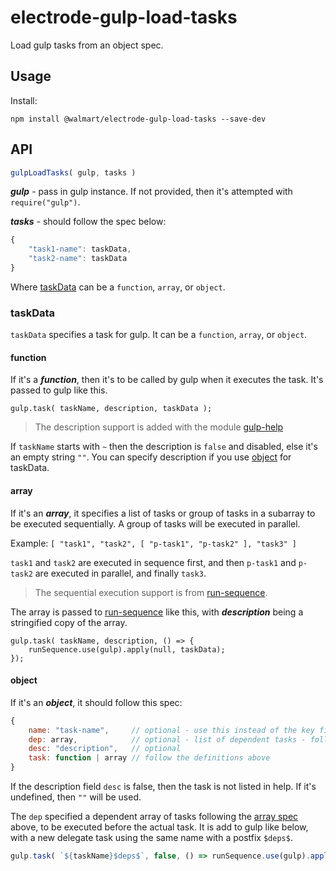 # electrode-gulp-load-tasks

Load gulp tasks from an object spec.

## Usage

Install:

```
npm install @walmart/electrode-gulp-load-tasks --save-dev
```

## API

```js
gulpLoadTasks( gulp, tasks )
```

***gulp*** - pass in gulp instance.  If not provided, then it's attempted with `require("gulp")`.

***tasks*** - should follow the spec below:

```js
{
    "task1-name": taskData,
    "task2-name": taskData
}
```

Where [taskData](#taskdata) can be a `function`, `array`, or `object`.

### taskData

`taskData` specifies a task for gulp.  It can be a `function`, `array`, or `object`.

#### function

If it's a ***function***, then it's to be called by gulp when it executes the task.  It's passed to gulp like this.

```
gulp.task( taskName, description, taskData );
```

> The description support is added with the module [gulp-help]

If `taskName` starts with `~` then the description is `false` and disabled, else it's an empty string `""`.  You can specify description if you use [object](#object) for taskData. 


#### array

If it's an ***array***, it specifies a list of tasks or group of tasks in a subarray to be executed sequentially.  A group of tasks will be executed in parallel.

Example: `[ "task1", "task2", [ "p-task1", "p-task2" ], "task3" ]`

`task1` and `task2` are executed in sequence first, and then `p-task1` and `p-task2` are executed in parallel, and finally `task3`.

> The sequential execution support is from [run-sequence].

The array is passed to [run-sequence] like this, with ***description*** being a stringified copy of the array.

```
gulp.task( taskName, description, () => {
    runSequence.use(gulp).apply(null, taskData);
});
```

#### object

If it's an ***object***, it should follow this spec:

```js
{
    name: "task-name",     // optional - use this instead of the key field for task name
    dep: array,            // optional - list of dependent tasks - follow definition above
    desc: "description",   // optional
    task: function | array // follow the definitions above
}
```

If the description field `desc` is false, then the task is not listed in help.  If it's undefined, then `""` will be used.

The `dep` specified a dependent array of tasks following the [array spec](#array) above, to be executed before the actual task.  It is add to gulp like below, with a new delegate task using the same name with a postfix `$deps$`.

```js
gulp.task( `${taskName}$deps$`, false, () => runSequence.use(gulp).apply(null, taskData.dep) );
```

[gulp-help]: https://github.com/chmontgomery/gulp-help
[run-sequence]: https://github.com/OverZealous/run-sequence
